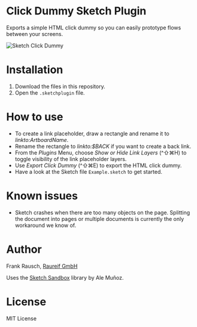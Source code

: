 # Click Dummy Sketch Plugin

Exports a simple HTML click dummy so you can easily prototype flows between your screens.

![Sketch Click Dummy](https://cloud.githubusercontent.com/assets/418877/5471648/6ff1f756-85f8-11e4-9645-05e76d699709.png)

# Installation
1. Download the files in this repository.
2. Open the `.sketchplugin` file.

# How to use
- To create a link placeholder, draw a rectangle and rename it to _linkto:ArtboardName_.
- Rename the rectangle to _linkto:$BACK_ if you want to create a back link.
- From the _Plugins_ Menu, choose _Show or Hide Link Layers_ (^⇧⌘H) to toggle visibility of the link placeholder layers.
- Use _Export Click Dummy_ (^⇧⌘E) to export the HTML click dummy.
- Have a look at the Sketch file `Example.sketch` to get started.

# Known issues
- Sketch crashes when there are too many objects on the page. Splitting the document into pages or multiple documents is currently the only workaround we know of.

# Author
Frank Rausch, [Raureif GmbH](http://raureif.net)

Uses the [Sketch Sandbox](https://github.com/bomberstudios/sketch-sandbox) library by Ale Muñoz.

# License
MIT License
